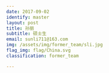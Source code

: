 ```yaml
---
date: 2017-09-02
identify: master
layout: post
title: 孙丽
subtitle: 硕士生
email: sunli711@163.com
img: /assets/img/former_team/sli.jpg
flag_img: flag/China.svg
classification: former_team

---
```

